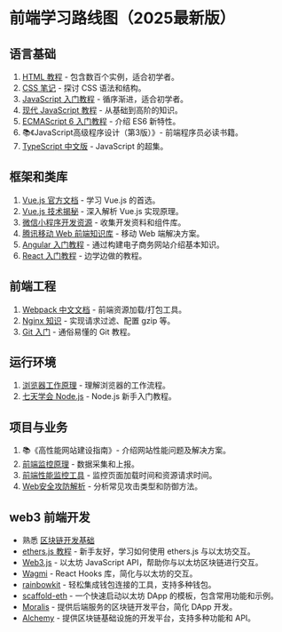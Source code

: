 # 前端学习路线图（2025最新版）

## 语言基础
1. [HTML 教程](https://www.runoob.com/html/html-tutorial.html) - 包含数百个实例，适合初学者。
2. [CSS 笔记](https://github.com/chadluo/CSS-Guidelines) - 探讨 CSS 语法和结构。
3. [JavaScript 入门教程](https://wangdoc.com/javascript/) - 循序渐进，适合初学者。
4. [现代 JavaScript 教程](https://zh.javascript.info/) - 从基础到高阶的知识。
5. [ECMAScript 6 入门教程](https://es6.ruanyifeng.com/) - 介绍 ES6 新特性。
6. 📚《JavaScript高级程序设计（第3版）》- 前端程序员必读书籍。
7. [TypeScript 中文版](https://zhongsp.gitbooks.io/typescript-handbook/content/) - JavaScript 的超集。

## 框架和类库
1. [Vue.js 官方文档](https://cn.vuejs.org/v2/guide/index.html) - 学习 Vue.js 的首选。
2. [Vue.js 技术揭秘](https://github.com/ustbhuangyi/vue-analysis) - 深入解析 Vue.js 实现原理。
3. [微信小程序开发资源](https://github.com/justjavac/awesome-wechat-weapp) - 收集开发资料和组件库。
4. [腾讯移动 Web 前端知识库](https://github.com/AlloyTeam/Mars) - 移动 Web 端解决方案。
5. [Angular 入门教程](https://angular.cn/start) - 通过构建电子商务网站介绍基本知识。
6. [React 入门教程](https://zh-hans.reactjs.org/tutorial/tutorial.html) - 边学边做的教程。

## 前端工程
1. [Webpack 中文文档](https://www.webpackjs.com/concepts/) - 前端资源加载/打包工具。
2. [Nginx 知识](https://juejin.cn/post/6844903793918738440) - 实现请求过滤、配置 gzip 等。
3. [Git 入门](https://backlog.com/git-tutorial/cn/) - 通俗易懂的 Git 教程。

## 运行环境
1. [浏览器工作原理](https://zhuanlan.zhihu.com/p/47407398) - 理解浏览器的工作流程。
2. [七天学会 Node.js](http://nqdeng.github.io/7-days-nodejs/) - Node.js 新手入门教程。

## 项目与业务
1. 📚《高性能网站建设指南》- 介绍网站性能问题及解决方案。
2. [前端监控原理](https://juejin.cn/post/6899430989404045320) - 数据采集和上报。
3. [前端性能监控工具](https://juejin.cn/post/6844903662020460552) - 监控页面加载时间和资源请求时间。
4. [Web安全攻防解析](https://github.com/ljianshu/Blog/issues/56) - 分析常见攻击类型和防御方法。

## web3 前端开发
- 熟悉 [区块链开发基础](./区块链基础模块.md)
- [ethers.js 教程](https://github.com/WTFAcademy/WTF-Ethers) - 新手友好，学习如何使用 ethers.js 与以太坊交互。
- [Web3.js](https://web3js.readthedocs.io/en/v1.5.2/) - 以太坊 JavaScript API，帮助你与以太坊区块链进行交互。
- [Wagmi](https://wagmi.sh/) - React Hooks 库，简化与以太坊的交互。
- [rainbowkit](https://www.rainbowkit.com/) - 轻松集成钱包连接的工具，支持多种钱包。
- [scaffold-eth](https://github.com/scaffold-eth/scaffold-eth) - 一个快速启动以太坊 DApp 的模板，包含常用功能和示例。
- [Moralis](https://moralis.io/) - 提供后端服务的区块链开发平台，简化 DApp 开发。
- [Alchemy](https://www.alchemy.com/) - 提供区块链基础设施的开发平台，支持多种功能和 API。